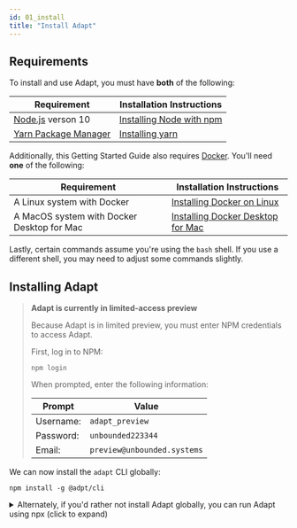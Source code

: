 ```yaml
---
id: 01_install
title: "Install Adapt"
---
```


<!-- DOCTOC SKIP -->

## Requirements

To install and use Adapt, you must have **both** of the following:

| Requirement | Installation Instructions |
| --- | --- |
| [Node.js](https://nodejs.org) verson 10 | [Installing Node with npm](../user/install/requirements.md#nodejs-10-with-npm) |
| [Yarn Package Manager](https://yarnpkg.com) | [Installing yarn](../user/install/requirements.md#yarn) |

Additionally, this Getting Started Guide also requires [Docker](https://docker.com).
You'll need **one** of the following:

| Requirement | Installation Instructions |
| --- | --- |
| A Linux system with Docker | [Installing Docker on Linux](https://docs.docker.com/install/) |
| A MacOS system with Docker Desktop for Mac | [Installing Docker Desktop for Mac](https://docs.docker.com/docker-for-mac/) |

Lastly, certain commands assume you're using the `bash` shell.
If you use a different shell, you may need to adjust some commands slightly.

## Installing Adapt

> **Adapt is currently in limited-access preview**
>
> Because Adapt is in limited preview, you must enter NPM credentials to access Adapt.
>
> First, log in to NPM:
> ```console
> npm login
> ```
>
> When prompted, enter the following information:
> 
> | Prompt | Value |
> | --- | --- |
> | Username: | `adapt_preview` |
> | Password: | `unbounded223344` |
> | Email: | `preview@unbounded.systems` |
> 

We can now install the `adapt` CLI globally:
<!-- doctest command -->

```console
npm install -g @adpt/cli
```

<details>
<summary>Alternately, if you'd rather not install Adapt globally, you can run Adapt using npx (click to expand)</summary>

As an alternative to installing `adapt` globally, you can use `npx` instead.
To use Adapt via `npx`, any time you see an `adapt` CLI command in this guide, simply substitute `npx @adpt/cli` instead of `adapt`.
For example, if this guide asks you to run this command:
```console
adapt new blank
```
You would instead type:
```console
npx @adpt/cli new blank
```

The rest of this guide will assume you have installed `adapt` globally using `npm install -g`.
</details>

